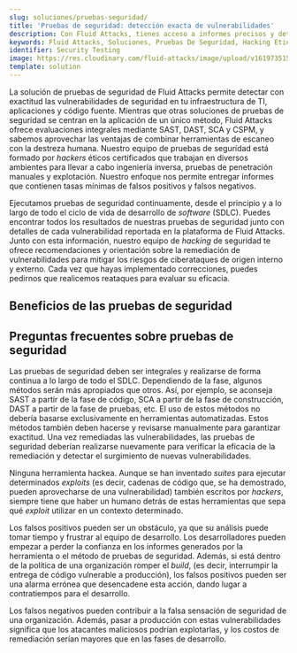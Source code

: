 ```yaml
---
slug: soluciones/pruebas-seguridad/
title: 'Pruebas de seguridad: detección exacta de vulnerabilidades'
description: Con Fluid Attacks, tienes acceso a informes precisos y detallados sobre las vulnerabilidades de seguridad en tu infraestructura, aplicaciones y código fuente.
keywords: Fluid Attacks, Soluciones, Pruebas De Seguridad, Hacking Etico, Vulnerabilidad, SDLC
identifier: Security Testing
image: https://res.cloudinary.com/fluid-attacks/image/upload/v1619735154/airs/solutions/solution-security-testing_mmthfa.webp
template: solution
---
```


<text-container>

La solución de pruebas de seguridad de Fluid Attacks permite detectar
con exactitud las vulnerabilidades de seguridad en tu infraestructura de TI,
aplicaciones y código fuente.
Mientras que otras soluciones de pruebas de seguridad se centran
en la aplicación de un único método,
Fluid Attacks ofrece evaluaciones integrales mediante SAST, DAST, SCA y CSPM,
y sabemos aprovechar las ventajas de combinar herramientas de escaneo
con la destreza humana.
Nuestro equipo de pruebas de seguridad está formado
por *hackers* éticos certificados que trabajan en diversos ambientes
para llevar a cabo ingeniería inversa,
pruebas de penetración manuales y explotación.
Nuestro enfoque nos permite entregar informes que contienen
tasas mínimas de falsos positivos y falsos negativos.

Ejecutamos pruebas de seguridad continuamente,
desde el principio y a lo largo de todo
el ciclo de vida de desarrollo de *software* (SDLC).
Puedes encontrar todos los resultados de nuestras pruebas de seguridad
junto con detalles de cada vulnerabilidad reportada
en la plataforma de Fluid Attacks.
Junto con esta información, nuestro equipo de *hacking* de seguridad
te ofrece recomendaciones y orientación sobre
la  remediación de vulnerabilidades para mitigar los riesgos
de ciberataques de origen interno y externo.
Cada vez que hayas implementado correcciones,
puedes pedirnos que realicemos reataques para evaluar su eficacia.

</text-container>

## Beneficios de las pruebas de seguridad

<grid-container>

  <div>
    <solution-card
      description="Nuestra solución integral de pruebas de seguridad
        realiza ataques continuos a
        todos los puntos desde los que se podría obtener
        acceso sin autorización.
        De este modo, puedes mantener supervisada
        la seguridad de todos tus activos digitales."
      image="airs/solutions/security-testing/icon1"
      title="Pruebas continuas a la superficie de ataque"
    />
  </div>

  <div>
    <solution-card
      description="Nuestro equipo certificado de *hackers* éticos
        y nuestras herramientas automatizadas
        buscan activamente en tus sistemas vulnerabilidades
        de ciberseguridad que puedan suponer un riesgo
        para tus activos de información y los de tus usuarios.
        Recibirás informes detallados en los que puedes basarte
        para decidir qué quieres reparar conforme
        a la criticidad y al impacto en tu negocio."
      image="airs/solutions/security-testing/icon2"
      title="Informes exhaustivos sobre vulnerabilidades"
    />
  </div>

  <div>
    <solution-card
      description="Mediante la realización de pruebas de seguridad
        con herramientas automatizadas y técnicas manuales,
        respaldadas por inteligencia artificial,
        podemos detectar vulnerabilidades con exactitud.
        En consecuencia,
        logramos tasas muy bajas de falsos positivos
        y falsos negativos en nuestros proyectos."
      image="airs/solutions/security-testing/icon3"
      title="Tasas mínimas de falsos positivos"
    />
  </div>

  <div>
    <solution-card
      description="Gestionamos las pruebas de seguridad desde un único punto,
        nuestra plataforma.
        Esto permite que nuestro *red team* esté disponible
        y en constante comunicación con
        tus desarrolladores para lograr altas tasas de remediación.
        También utilizamos esta plataforma para proporcionar
        indicadores de gestión actualizados y fáciles de entender."
      image="airs/solutions/security-testing/icon4"
      title="Gestión centralizada de la superficie de ataque"
    />
  </div>

</grid-container>

<div>
  <solution-slide
    description="Te invitamos a leer en nuestro blog
      una serie de artículos enfocados en esta solución."
    solution="securityTesting"
    title="¿Quieres aprender más acerca de pruebas de seguridad?"
  />
</div>

## Preguntas frecuentes sobre pruebas de seguridad

<faq-container>

<div>
<solution-faq
  title="¿Cómo realizar pruebas de seguridad?"
>

Las pruebas de seguridad deben ser integrales y realizarse de forma
continua a lo largo de todo el SDLC.
Dependiendo de la fase, algunos métodos serán más apropiados que otros.
Así, por ejemplo, se aconseja SAST a partir de la fase de código,
SCA a partir de la fase de construcción,
DAST a partir de la fase de pruebas, etc.
El uso de estos métodos no debería basarse
exclusivamente en herramientas automatizadas.
Estos métodos también deben hacerse
y revisarse manualmente para garantizar exactitud.
Una vez remediadas las vulnerabilidades,
las pruebas de seguridad deberían realizarse nuevamente
para verificar la eficacia de la remediación
y detectar el surgimiento de nuevas vulnerabilidades.

</solution-faq>
</div>

<div>
<solution-faq
  title="¿Las herramientas automatizadas hackean?"
>

Ninguna herramienta hackea.
Aunque se han inventado *suites* para ejecutar determinados *exploits*
(es decir, cadenas de código que, se ha demostrado,
pueden aprovecharse de una vulnerabilidad)
también escritos por *hackers*,
siempre tiene que haber un humano detrás de estas herramientas
que sepa qué *exploit* utilizar en un contexto determinado.

</solution-faq>
</div>

<div>
<solution-faq
  title="¿Cómo afectan los falsos positivos
  al proceso de desarrollo de *software*?"
>

Los falsos positivos pueden ser un obstáculo,
ya que su análisis puede tomar tiempo y frustrar al equipo
de desarrollo.
Los desarrolladores pueden empezar a perder la confianza
en los informes generados por la herramienta
o el método de pruebas de seguridad.
Además, si está dentro de la política de una organización romper el *build*,
(es decir, interrumpir la entrega de código vulnerable a producción),
los falsos positivos pueden ser una alarma errónea que
desencadene esta acción,
dando lugar a contratiempos para el desarrollo.

</solution-faq>
</div>

<div>
<solution-faq
  title="¿Cómo afectan los falsos negativos
  al proceso de desarrollo de software?"
>

Los falsos negativos pueden contribuir a
la falsa sensación de seguridad de una organización.
Además, pasar a producción con estas vulnerabilidades significa
que los atacantes maliciosos podrían explotarlas,
y los costos de remediación serían mayores que en las fases de desarrollo.

</solution-faq>
</div>

</faq-container>

<div>
<solution-cta
  paragraph="Las compañías ya disfrutan de una solución integral para encontrar
    las vulnerabilidades de sus aplicaciones a lo largo del SDLC.
    Aprovecha los beneficios e inicia nuestra prueba gratuita de 21 días."
  title="Inicia ahora las pruebas de seguridad de Fluid Attacks"
/>
</div>
